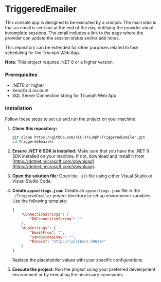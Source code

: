 # TriggeredEmailer

This console app is designed to be executed by a cronjob. The main idea is that an email is sent out at the end of the day, notifying the provider about incomplete sessions. The email includes a link to the page where the provider can update the session status and/or add notes.

This repository can be extended for other purposes related to task scheduling for the Triumph Web App.

**Note:** This project requires .NET 8 or a higher version.

### Prerequisites

- .NET8 or higher
- SendGrid account
- SQL Server Connection string for Triumph Web App

### Installation

Follow these steps to set up and run the project on your machine:

1. **Clone this repository:**
    ```bash
    git clone https://github.com/YIC-Triumph/TriggeredEmailer.git
    cd TriggeredEmailer
    ```

2. **Ensure .NET 8 SDK is installed:**
   Make sure that you have the .NET 8 SDK installed on your machine. If not, download and install it from [https://dotnet.microsoft.com/download](https://dotnet.microsoft.com/download).

3. **Open the solution file:**
   Open the `.sln` file using either Visual Studio or Visual Studio Code.

4. **Create `appsettings.json`:**
   Create an `appsettings.json` file in the `./TriggeredEmailer` project directory to set up environment variables. Use the following template:

    ```json
    {
        "ConnectionStrings": {
            "DBConnectionString": ""
        },
        "AppSettings": {
            "EmailFrom": "",
            "SendGridApiKey": "",
            "Domain": "http://localhost:50629/"
        }
    }
    ```

   Replace the placeholder values with your specific configurations.

5. **Execute the project:**
    Run the project using your preferred development environment or by executing the necessary commands.

